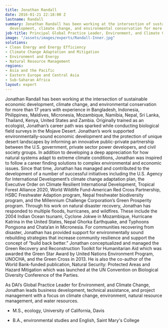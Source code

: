 ```yaml
---
title: Jonathan Randall
date: 2016-01-21 22:18:00 Z
lastname: Randall
summary: Jonathan Randall has been working at the intersection of sustainable economic
  development, climate change, and environmental conservation for more than 14 years.
job-title: Principal Global Practice Leader, Environment, and Climate Change
image: "/assets/images/experts/Randall-Inner.jpg"
solutions:
- Clean Energy and Energy Efficiency
- Climate Change Adaptation and Mitigation
- Environment and Energy
- Natural Resource Management
regions:
- Asia and the Pacific
- Eastern Europe and Central Asia
- Sub-Saharan Africa
layout: expert
---
```


Jonathan Randall has been working at the intersection of sustainable economic development, climate change, and environmental conservation for more than 17 years with experience in Bangladesh, Indonesia, Philippines, Maldives, Micronesia, Mozambique, Namibia, Nepal, Sri Lanka, Thailand, Kenya, United States and Zambia.
Originally trained as an ecologist, Jonathan’s career path was sparked while conducting biological field surveys in the Mojave Desert. Jonathan’s work supported environmentally-sound economic development and the protection of unique desert landscapes by informing an innovative public-private partnership between the U.S. government, private sector power developers, and civil society groups. In addition to developing a deep appreciation for how natural systems adapt to extreme climate conditions, Jonathan was inspired to follow a career finding solutions to complex environmental and economic issues.
Since that time, Jonathan has managed and contributed to the development of a number of successful initiatives including the U.S. Agency for International Development’s climate change adaptation plan, the Executive Order on Climate Resilient International Development, Tropical Forest Alliance 2020, World Wildlife Fund-American Red Cross Partnership, HSBC Freshwater Adaption program, Nepal freshwater biodiversity program, and the Millennium Challenge Corporation’s Green Prosperity program.
Through his work on natural disaster recovery, Jonathan has responded to multiple floods, hurricanes, and wildfires. These include the 2004 Indian Ocean tsunami, Cyclone Jokwe in Mozambique, Hurricane Katrina in the United States, Nepal Ghorka Earthquake, and Typhoons Pongsona and Chata’an in Micronesia. For communities recovering from disaster, Jonathan has provided support for environmentally sound rebuilding strategies that increase community resilience and support the concept of “build back better.” 
Jonathan conceptualized and managed the Green Recovery and Reconstruction Toolkit for Humanitarian Aid which was awarded the Green Star Award by United Nations Environment Program, UNOCHA, and the Green Cross in 2013. He is also the co-author of the World Bank-funded publication, Natural Security: Protected Areas and Hazard Mitigation which was launched at the UN Convention on Biological Diversity Conference of the Parties.

As DAI’s Global Practice Leader for Environment, and Climate Change, Jonathan leads business development, technical assistance, and project management with a focus on climate change, environment, natural resource management, and water resources.

* M.S., ecology, University of California, Davis

* B.A., environmental studies and English, Saint Mary's College
